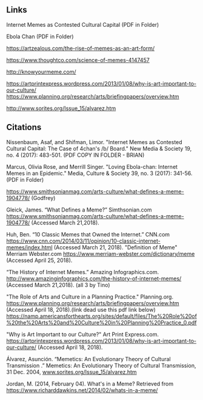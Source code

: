## Links
Internet Memes as Contested Cultural Capital (PDF in Folder)

Ebola Chan (PDF in Folder)

https://artzealous.com/the-rise-of-memes-as-an-art-form/

https://www.thoughtco.com/science-of-memes-4147457

http://knowyourmeme.com/

https://artprintexpress.wordpress.com/2013/01/08/why-is-art-important-to-our-culture/
https://www.planning.org/research/arts/briefingpapers/overview.htm

http://www.sorites.org/Issue_15/alvarez.htm

## Citations
Nissenbaum, Asaf, and Shifman, Limor. "Internet Memes as Contested Cultural Capital: The Case of 4chan's /b/ Board." New Media & Society 19, no. 4 (2017): 483-501.  (PDF COPY IN FOLDER - BRIAN)

Marcus, Olivia Rose, and Merrill Singer. "Loving Ebola-chan: Internet Memes in an Epidemic." Media, Culture & Society 39, no. 3 (2017): 341-56. (PDF in Folder)

https://www.smithsonianmag.com/arts-culture/what-defines-a-meme-1904778/ (Godfrey)

Gleick, James. “What Defines a Meme?” Simthsonian.com
https://www.smithsonianmag.com/arts-culture/what-defines-a-meme-1904778/ (Accessed March 21,2018). 

Huh, Ben. “10 Classic Memes that Owned the Internet.”  CNN.com 
https://www.cnn.com/2014/03/11/opinion/10-classic-internet-memes/index.html (Accessed March 21, 2018).
"Definition of Meme" Merriam Webster.com
https://www.merriam-webster.com/dictionary/meme (Accessed April 25, 2018).

“The History of Internet Memes.” Amazing Infographics.com.
http://www.amazinginfographics.com/the-history-of-internet-memes/ (Accessed March 21,2018). (all 3 by Tino)

"The Role of Arts and Culture in a Planning Practice." Planning.org.
https://www.planning.org/research/arts/briefingpapers/overview.htm (Accessed April 18, 2018).(link dead use this pdf link below)
https://namp.americansforthearts.org/sites/default/files/The%20Role%20of%20the%20Arts%20and%20Culture%20in%20Planning%20Practice_0.pdf

"Why is Art Important to our Culture?" Art Print Express.com.
https://artprintexpress.wordpress.com/2013/01/08/why-is-art-important-to-our-culture/ (Accessed April 18, 2018).

Álvarez, Asunción. “Memetics: An Evolutionary Theory of Cultural Transmission .” Memetics: An Evolutionary Theory of Cultural Transmission, 31 Dec. 2004, www.sorites.org/Issue_15/alvarez.htm

Jordan, M. (2014, February 04). What's in a Meme? Retrieved from https://www.richarddawkins.net/2014/02/whats-in-a-meme/ 
